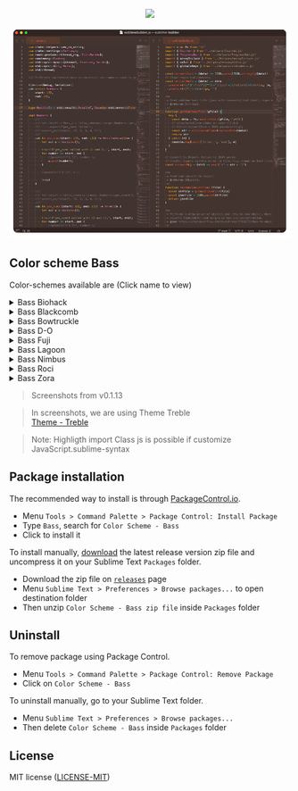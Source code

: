 <p align="center">
    <a href="" title="Sublime Version">
        <img src="https://img.shields.io/badge/Build_for_Sublime_text-4143-orange?style=flat&logo=sublime-text"/>
    </a>
</p>

![Color Scheme Bass](assets/screenshots.gif)

## Color scheme Bass

Color-schemes available are (Click name to view)

<details>
  <summary>Bass Biohack</summary>
  <img src="assets/biohack.png" name="Biohack">
</details>
<details>
  <summary>Bass Blackcomb</summary>
  <img src="assets/blackcomb.png" name="Blackcomb">
</details>
<details>
  <summary>Bass Bowtruckle</summary>
  <img src="assets/bowtruckle.png" name="Bowtruckle">
</details>
<details>
  <summary>Bass D-O</summary>
  <img src="assets/d-o.png" name="D-O">
</details>
<details>
  <summary>Bass Fuji</summary>
  <img src="assets/fuji.png" name="Fuji">
</details>
<details>
  <summary>Bass Lagoon</summary>
  <img src="assets/lagoon.png" name="Lagoon">
</details>
<details>
  <summary>Bass Nimbus</summary>
  <img src="assets/nimbus.png" name="Nimbus">
</details>
<details>
  <summary>Bass Roci</summary>
  <img src="assets/roci.png" name="Roci">
</details>
<details>
  <summary>Bass Zora</summary>
  <img src="assets/zora.png" name="Zora">
</details>

> Screenshots from v0.1.13  

> In screenshots, we are using Theme Treble  
[Theme - Treble](https://github.com/53v3n3d4/Theme-Treble)  

> Note: Highligth import Class js is possible if customize JavaScript.sublime-syntax

## Package installation

The recommended way to install is through [PackageControl.io](https://packagecontrol.io/packages/Color%20Scheme%20-%20Bass).  
- Menu `Tools > Command Palette > Package Control: Install Package`  
- Type `Bass`, search for `Color Scheme - Bass`  
- Click to install it  

To install manually, [download](https://github.com/53v3n3d4/Color-Scheme-Bass/releases) the latest release version zip file and uncompress it on your Sublime Text `Packages` folder.  
- Download the zip file on [`releases`](https://github.com/53v3n3d4/Color-Scheme-Bass/releases) page  
- Menu `Sublime Text > Preferences > Browse packages...` to open destination folder  
- Then unzip `Color Scheme - Bass zip file` inside `Packages` folder  

## Uninstall

To remove package using Package Control.  
- Menu `Tools > Command Palette > Package Control: Remove Package`  
- Click on `Color Scheme - Bass`  

To uninstall manually, go to your Sublime Text folder.  
- Menu `Sublime Text > Preferences > Browse packages...`  
- Then delete `Color Scheme - Bass` inside `Packages` folder  

## License

MIT license ([LICENSE-MIT](LICENSE))
